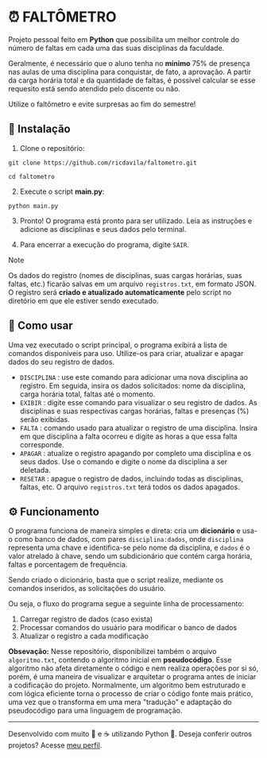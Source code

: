 # ⏰ FALTÔMETRO

Projeto pessoal feito em **Python** que possibilita um melhor controle do número de faltas em cada uma das suas disciplinas da faculdade. 

Geralmente, é necessário que o aluno tenha no **mínimo** 75% de presença nas aulas de uma disciplina para conquistar, de fato, a aprovação. A partir da carga horária total e da quantidade de faltas, é possível calcular se esse requesito está sendo atendido pelo discente ou não. 

Utilize o faltômetro e evite surpresas ao fim do semestre!

## 💾 Instalação 

1. Clone o repositório:
```
git clone https://github.com/ricdavila/faltometro.git
   
cd faltometro
```
2. Execute o script **main.py**:
```
python main.py
```
3. Pronto! O programa está pronto para ser utilizado. Leia as instruções e adicione as disciplinas e seus dados pelo terminal.

4. Para encerrar a execução do programa, digite `SAIR`.

> [!NOTE]
> Os dados do registro (nomes de disciplinas, suas cargas horárias, suas faltas, etc.) ficarão salvas em um arquivo `registros.txt`, em formato JSON. O registro será **criado e atualizado automaticamente** pelo script no diretório em que ele estiver sendo executado.

## 📃 Como usar

Uma vez executado o script principal, o programa exibirá a lista de comandos disponíveis para uso. Utilize-os para criar, atualizar e apagar dados do seu registro de dados.

- `DISCIPLINA` : use este comando para adicionar uma nova disciplina ao registro. Em seguida, insira os dados solicitados: nome da disciplina, carga horária total, faltas até o momento.
- `EXIBIR` : digite esse comando para visualizar o seu registro de dados. As disciplinas e suas respectivas cargas horárias, faltas e presenças (%) serão exibidas.
- `FALTA` : comando usado para atualizar o registro de uma disciplina. Insira em que disciplina a falta ocorreu e digite as horas a que essa falta corresponde.
- `APAGAR` : atualize o registro apagando por completo uma disciplina e os seus dados. Use o comando e digite o nome da disciplina a ser deletada.
- `RESETAR` : apague o registro de dados, incluindo todas as disciplinas, faltas, etc. O arquivo `registros.txt` terá todos os dados apagados.

## ⚙️ Funcionamento

O programa funciona de maneira simples e direta: cria um **dicionário** e usa-o como banco de dados, com pares `disciplina:dados`, onde `disciplina` representa uma chave e identifica-se pelo nome da disciplina, e `dados` é o valor atrelado à chave, sendo um subdicionário que contém carga horária, faltas e porcentagem de frequência. 

Sendo criado o dicionário, basta que o script realize, mediante os comandos inseridos, as solicitações do usuário. 

Ou seja, o fluxo do programa segue a seguinte linha de processamento:

1. Carregar registro de dados (caso exista)
2. Processar comandos do usuário para modificar o banco de dados
3. Atualizar o registro a cada modificação

**Obsevação:** Nesse repositório, disponibilizei também o arquivo `algoritmo.txt`, contendo o algoritmo inicial em **pseudocódigo**. Esse algoritmo não afeta diretamente o código e nem realiza operações por si só, porém, é uma maneira de visualizar e arquitetar o programa antes de iniciar a codificação do projeto. Normalmente, um algoritmo bem estruturado e com lógica eficiente torna o processo de criar o código fonte mais prático, uma vez que o transforma em uma mera "tradução" e adaptação do pseudocódigo para uma linguagem de programação. 

---

Desenvolvido com muito 🤍 e ☕ utilizando Python 🐍. Deseja conferir outros projetos? Acesse [meu perfil](https://github.com/ricdavila).

